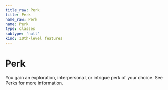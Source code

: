 ```yaml
---
title_raw: Perk
title: Perk
name_raw: Perk
name: Perk
type: classes
subtype: 'null'
kind: 10th-level features
---
```


# Perk

You gain an exploration, interpersonal, or intrigue perk of your choice. See Perks for more information.
